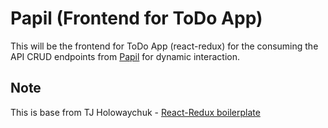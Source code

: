 
# Papil (Frontend for ToDo App)

This will be the frontend for ToDo App (react-redux) for the consuming the API CRUD endpoints from [Papil](https://github.com/thecodingwhale/papil) for dynamic interaction.

## Note
This is base from TJ Holowaychuk  - [React-Redux boilerplate](https://github.com/tj/frontend-boilerplate)